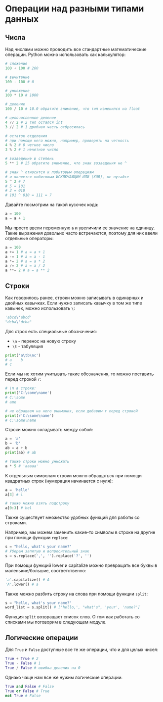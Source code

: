 # Операции над разными типами данных

## Числа

Над числами можно проводить все стандартные математические операции. Python можно использовать как калькулятор:

```python
# сложение
100 + 100 # 200

# вычитание
100 - 100 # 0

# умножение
100 * 10 # 1000

# деление
100 / 10 # 10.0 обратите внимание, что тип изменился на float

# целочисленное деление
4 // 2 # 2 тип остался int
3 // 2 # 1 дробная часть отбросилась

# остаток отделения
# при помощи него можно, например, проверять на четность
4 % 2 # 0 четное число
3 % 2 # 1 нечетное число

# возведение в степень
5 ** 2 # 25 обратите внимание, что знак возведения не ^

# знак ^ относится к побитовым операциям
# и является побитовым ИСКЛЮЧАЮЩИМ ИЛИ (XOR), не путайте
5 ^ 2 # 7
# 5 = 101
# 2 = 010
# 101 ^ 010 = 111 = 7
```

Давайте посмотрим на такой кусочек кода:

```python
a = 100
a = a + 1
```

Мы просто ввели переменную `a` и увеличили ее значение на единицу. Такие выражения довольно часто встречаются, поэтому для них ввели отдельные операторы:

```python
a = 100
a += 1 # a = a + 1
a -= 1 # a = a - 1
a *= 2 # a = a * 2
a /= 2 # a = a / 2
a **= 2 # a = a ** 2
```

## Строки

Как говорилось ранее, строки можно записывать в одинарных и двойных кавычках. Если нужно записать кавычку в том же типе кавычек, можно использовать `\`:

```python
'abcd\'abcd'
"dcba\"dcba"
```

Для строк есть специальные обозначения:

- `\n` - перенос на новую строку
- `\t` - табуляция

```python
print('a\tb\nc')
# a    b
# c
```

Если мы не хотим учитывать такие обозначения, то можно поставить перед строкой `r`:

```python
# \n в строке:
print('C:\some\name')
# C:\some
# ame

# не обращаем на него внимания, если добавим r перед строкой
print(r'C:\some\name')
# C:\some\name
```

Строки можно складывать между собой:

```python
a = 'a'
b = 'b'
ab = a + b
print(ab) # ab

# Также строки можно умножать
a * 5 # 'aaaaa'
```

К отдельным символам строки можно обращаться при помощи квадратных строк (нумерация начинается с нуля):

```python
a = 'hello'
a[3] # l

# также можно взять подстроку
a[0:3] # hel
```

Также существует множество удобных функций для работы со строками.

Например, мы можем заменить какие-то символы в строке на другие при помощи функции `replace`:

```python
s = "hello, what's your name?"
# Уберем запятую и вопросительный знак
s = s.replace(',', '').replace('?', '')
```

При помощи функций lower и capitalize можно превращать все буквы в маленькие/большие, соответственно:

```python
'a'.capitalize() # A
'A'.lower() # a
```

Также можно разбить строку на слова при помощи функции `split`:

```python
s = "hello, what's your name?"
word_list = s.split() # ['hello,', "what's", 'your', 'name?']
```

Функция `split` возвращает список слов. О том как работать со списками мы поговорим в следующем модуле.

## Логические операции

Для `True` и `False` доступные все те же операции, что и для целых чисел:

```python
True + True # 2
True - False # 1
True / False # ошибка деления на 0
```

Однако чаще нам все же нужны логические операции:

```python
True and False # False
True or False # True
not True # False
```

